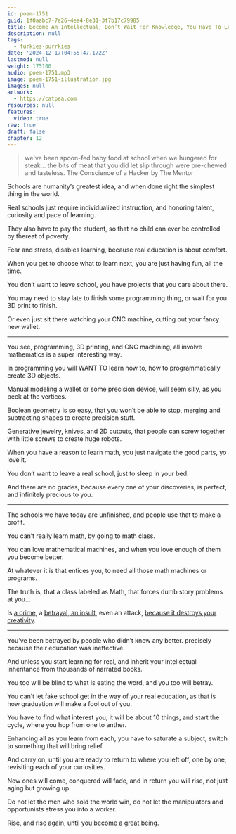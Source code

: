 ```yaml
---
id: poem-1751
guid: 1f0aabc7-7e26-4ea4-8e31-3f7b17c79985
title: Become An Intellectual; Don’t Wait For Knowledge, You Have To Learn On Your Own
description: null
tags:
  - furkies-purrkies
date: '2024-12-17T04:55:47.172Z'
lastmod: null
weight: 175100
audio: poem-1751.mp3
image: poem-1751-illustration.jpg
images: null
artwork:
  - https://catpea.com
resources: null
features:
  video: true
raw: true
draft: false
chapter: 12
---
```


> we've been spoon-fed baby food at school when we hungered for steak...
> the bits of meat that you did let slip through were pre-chewed and tasteless.
> The Conscience of a Hacker by The Mentor

Schools are humanity’s greatest idea,
and when done right the simplest thing in the world.

Real schools just require individualized instruction,
and honoring talent, curiosity and pace of learning.

They also have to pay the student,
so that no child can ever be controlled by thereat of poverty.

Fear and stress, disables learning,
because real education is about comfort.

When you get to choose what to learn next,
you are just having fun, all the time.

You don’t want to leave school,
you have projects that you care about there.

You may need to stay late to finish some programming thing,
or wait for you 3D print to finish.

Or even just sit there watching your CNC machine,
cutting out your fancy new wallet.

---

You see, programming, 3D printing, and CNC machining,
all involve mathematics is a super interesting way.

In programming you will WANT TO learn how to,
how to programmatically create 3D objects.

Manual modeling a wallet or some precision device,
will seem silly, as you peck at the vertices.

Boolean geometry is so easy, that you won’t be able to stop,
merging and subtracting shapes to create precision stuff.

Generative jewelry, knives, and 2D cutouts,
that people can screw together with little screws to create huge robots.

When you have a reason to learn math,
you just navigate the good parts, yo love it.

You don’t want to leave a real school,
just to sleep in your bed.

And there are no grades, because every one of your discoveries,
is perfect, and infinitely precious to you.

---

The schools we have today are unfinished,
and people use that to make a profit.

You can’t really learn math,
by going to math class.

You can love mathematical machines,
and when you love enough of them you become better.

At whatever it is that entices you,
to need all those math machines or programs.

The truth is, that a class labeled as Math,
that forces dumb story problems at you…

Is [a crime][1], a [betrayal, an insult][2], even an attack,
[because it destroys your creativity][3].

---

You’ve been betrayed by people who didn’t know any better.
precisely because their education was ineffective.

And unless you start learning for real,
and inherit your intellectual inheritance from thousands of narrated books.

You too will be blind to what is eating the word,
and you too will betray.

You can’t let fake school get in the way of your real education,
as that is how graduation will make a fool out of you.

You have to find what interest you, it will be about 10 things,
and start the cycle, where you hop from one to anther.

Enhancing all as you learn from each,
you have to saturate a subject, switch to something that will bring relief.

And carry on, until you are ready to return to where you left off,
one by one, revisiting each of your curiosities.

New ones will come, conquered will fade,
and in return you will rise, not just aging but growing up.

Do not let the men who sold the world win,
do not let the manipulators and opportunists stress you into a worker.

Rise, and rise again,
until you [become a great being][4].

[1]: https://www.youtube.com/watch?v=fmoor8DwqW4
[2]: https://www.youtube.com/watch?v=sxyKNMrhEvY
[3]: https://www.youtube.com/results?search_query=Sir+Ken+Robinson
[4]: https://www.youtube.com/watch?v=k6_QUhUPrF4
